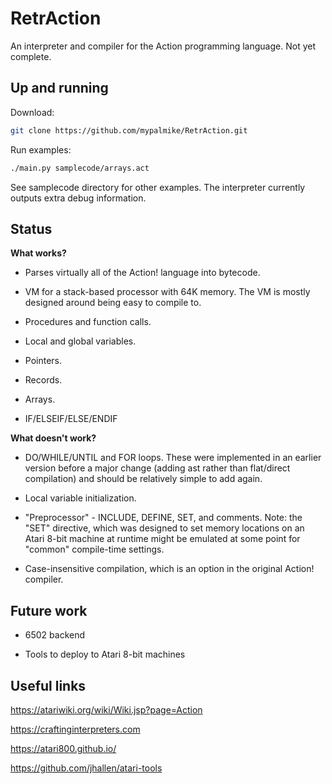# RetrAction

An interpreter and compiler for the Action programming language. Not yet complete.

## Up and running

Download:

```bash
git clone https://github.com/mypalmike/RetrAction.git
```

Run examples:

```bash
./main.py samplecode/arrays.act
```

See samplecode directory for other examples. The interpreter currently outputs extra debug information.

## Status

**What works?**

- Parses virtually all of the Action! language into bytecode.

- VM for a stack-based processor with 64K memory. The VM is mostly designed around being easy to compile to.

- Procedures and function calls.

- Local and global variables.

- Pointers.

- Records.

- Arrays.

- IF/ELSEIF/ELSE/ENDIF

**What doesn't work?**

- DO/WHILE/UNTIL and FOR loops. These were implemented in an earlier version before a major change (adding ast rather than flat/direct compilation) and should be relatively simple to add again.

- Local variable initialization.

- "Preprocessor" - INCLUDE, DEFINE, SET, and comments. Note: the "SET" directive, which was designed to set memory locations on an Atari 8-bit machine at runtime might be emulated at some point for "common" compile-time settings.

- Case-insensitive compilation, which is an option in the original Action! compiler.

## Future work

- 6502 backend

- Tools to deploy to Atari 8-bit machines

## Useful links

https://atariwiki.org/wiki/Wiki.jsp?page=Action

https://craftinginterpreters.com

https://atari800.github.io/

https://github.com/jhallen/atari-tools
